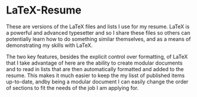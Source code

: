 # LaTeX-Resume

These are versions of the LaTeX files and lists I use for my resume. LaTeX is a powerful and advanced typesetter and so I share these files so others can potentially learn how to do something similar themselves, and as a means of demonstrating my skills with LaTeX.

The two key features, besides the explicit control over formatting, of LaTeX that I take advantage of here are the ability to create modular documents and to read in lists that are then automatically formatted and added to the resume. This makes it much easier to keep the my lisst of published items up-to-date, andby being a modular document I can easily change the order of sections to fit the needs of the job I am applying for.
